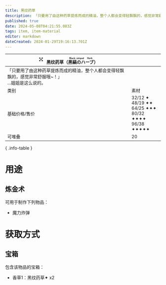 ```yaml
---
title: 黑纹药草
description: 「只要用了由这种药草提炼而成的精油，整个人都会变得轻飘飘的，感觉非常舒服哦~！」…姐姐是这么说的。
published: true
date: 2024-05-08T04:21:55.083Z
tags: item, item-material
editor: markdown
dateCreated: 2024-01-29T19:16:13.701Z
---
```


| <div markdown>![物品图标](/assets/global/items/common_plant.png) <span>黑纹药草（<ruby>黒縞のハーブ<rt>Black-striped Herb</rt></ruby>）</span></div> ||
| - | - |
| 「只要用了由这种药草提炼而成的精油，整个人都会变得轻飘飘的，感觉非常舒服哦~！」<br>…姐姐是这么说的。 ||
| 类别 | 素材 |
| 基础价格/售价 | 32/12 ✦<br>48/19 ✦✦<br>64/25 ✦✦✦<br>80/32 ✦✦✦✦<br>96/38 ✦✦✦✦✦ |
| 可堆叠 | 20 |
{ .info-table }

# 用途
## 炼金术
可用于制作下列物品：
- 魔力炸弹

# 获取方式
## 宝箱
包含该物品的宝箱：
- 香草1：黑纹药草✦ x2